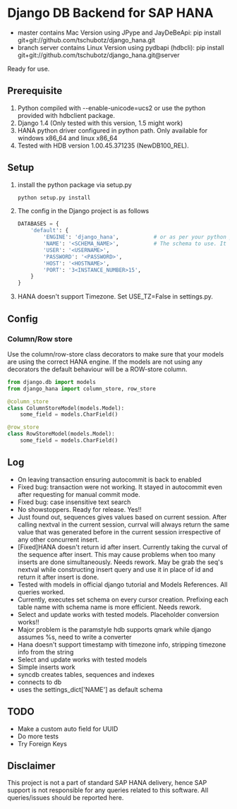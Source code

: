 Django DB Backend for SAP HANA
==============================

- master contains Mac Version using JPype and JayDeBeApi: pip install git+git://github.com/tschubotz/django_hana.git
- branch server contains Linux Version using pydbapi (hdbcli): pip install git+git://github.com/tschubotz/django_hana.git@server

Ready for use.

Prerequisite
------------
1. Python compiled with --enable-unicode=ucs2 or use the python provided with hdbclient package.
2. Django 1.4 (Only tested with this version, 1.5 might work)
3. HANA python driver configured in python path. Only available for windows x86_64 and linux x86_64
4. Tested with HDB version 1.00.45.371235 (NewDB100_REL).

Setup
------
1. install the python package via setup.py

	```bash
	python setup.py install
	```

2. The config in the Django project is as follows

	```python
	DATABASES = {
    	'default': {
        	'ENGINE': 'django_hana',           # or as per your python path
        	'NAME': '<SCHEMA_NAME>',           # The schema to use. It will be created if doesn't exist
        	'USER': '<USERNAME>',
        	'PASSWORD': '<PASSWORD>',
        	'HOST': '<HOSTNAME>',
        	'PORT': '3<INSTANCE_NUMBER>15',
    	}
	}
	```
3. HANA doesn't support Timezone. Set USE_TZ=False in settings.py.

Config
------

### Column/Row store
Use the column/row-store class decorators to make sure that your models are using the correct HANA engine. If the models are not using any decorators the default behaviour will be a ROW-store column.
```python
from django.db import models
from django_hana import column_store, row_store

@column_store
class ColumnStoreModel(models.Model):
	some_field = models.CharField()

@row_store
class RowStoreModel(models.Model):
	some_field = models.CharField()
```


Log
------
-	On leaving transaction ensuring autocommit is back to enabled
-	Fixed bug: transaction were not working. It stayed in autocommit even after requesting for manual commit mode.
- 	Fixed bug: case insensitive text search
-	No showstoppers. Ready for release. Yes!!
-	Just found out, sequences gives values based on current session. After calling nextval in the current session, currval will always return the same value that was generated before in the current session irrespective of any other concurrent insert.
-	[Fixed]HANA doesn't return id after insert. Currently taking the curval of the sequence after insert. This may cause problems when too many inserts are done simultaneously. Needs rework.
	May be grab the seq's nextval while constructing insert query and use it in place of id and return it after insert is done.
-	Tested with models in official django tutorial and Models References. All queries worked.
-	Currently, executes set schema on every cursor creation. Prefixing each table name with schema name is more efficient. Needs rework.
-	Select and update works with tested models. Placeholder conversion works!!
-	Major problem is the paramstyle hdb supports qmark while django assumes %s, need to write a converter
-	Hana doesn't support timestamp with timezone info, stripping timezone info from the string
-	Select and update works with tested models
-	Simple inserts work
-	syncdb creates tables, sequences and indexes
-	connects to db
-	uses the settings_dict['NAME'] as default schema

TODO
-----
-	Make a custom auto field for UUID
-	Do more tests
-	Try Foreign Keys

Disclaimer
--------------
This project is not a part of standard SAP HANA delivery, hence SAP support is not responsible for any queries related to
this software. All queries/issues should be reported here.
